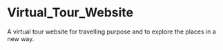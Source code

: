# Virtual_Tour_Website
A virtual tour website for travelling purpose and to explore the places in a new way. 


